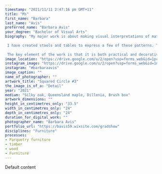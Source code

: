 ```yaml
---
timestamp: "2021/11/11 2:47:16 pm GMT+11"
title: "Ms"
first_name: "Barbara"
last_name: "Avis"
preferred_name: "Barbara Avis"
your_degree: "Bachelor of Visual Arts"
biography: "My major work is about making visual interpretations of mathematical sequences used in the construction of patterns. These strict systems are available for dissection and manipulation, which in turn make new patterns. 
  
 I have created stools and tables to express a few of these patterns. The surface is made using parquetry, a traditional technique of woodworking using timber veneers. It is slow and repetitive work with a direct tactile interaction with the material. The work here is quite small although it can be scaled to any size.
 
 The key element of the work is that it is both practical and decorative; to hold a cup, to be sat on. This intention relates to issues important to me : the use of natural materials to promote wellbeing; and the reduction of waste in a world of endless production."
image_location: "https://drive.google.com/u/2/open?usp=forms_web&id=1pcJW_zt3uqNDy6MEmMXA6KOzsF9wj0Hw"
instagram_image: "https://drive.google.com/u/2/open?usp=forms_web&id=1nzFvu2BlTyYEUUS62J1U6kxghXqJTriH"
instagram: "#barbaraavis"
image_caption: ""
name_of_photographer: ""
artwork_title: "Squared Circle #3"
the_image_is_of_a: "Detail"
year: "2021"
medium: "Silky oak, Queensland maple, Dillenia, Brush box"
artwork_dimensions: ""
height_in_centimetres_only: "33.5"
width_in_centimetres_only: "24"
depth_in_centimetres_only: "24"
duration_for_digital_work: ""
photographer_name: "Barbara Avis"
portfolio_url: "https://bavis59.wixsite.com/gradshow"
disciplines: "Furniture"
processes:
- Parquetry furniture
- timber
- wood
- Furniture
---
```


Default content